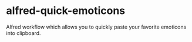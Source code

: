 alfred-quick-emoticons
======================

Alfred workflow which allows you to quickly paste your favorite emoticons into clipboard.
